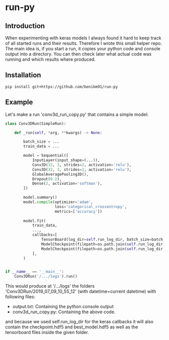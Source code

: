 # run-py

## Introduction

When experimenting with keras models I always found it hard to keep track of all started runs and their results. 
Therefore I wrote this small helper repo.
The main idea is, if you start a run, it copies your python code and console output into a directory. 
You can then check later what actual code was running and which results where produced.

## Installation

```
pip install git+https://github.com/benikm91/run-py
```

## Example

Let's make a run 'conv3d_run_copy.py' that contains a simple model:

```python
class Conv3DRun(SimpleRun):

    def _run(self, *arg, **kwargs) -> None:

        batch_size = ...
        train_data = ...

        model = Sequential([
            InputLayer(input_shape=(...)),
            Conv3D(32, 3, strides=2, activation='relu'),
            Conv3D(32, 3, strides=2, activation='relu'),
            GlobalAveragePooling3D(),
            Dropout(0.2),
            Dense(2, activation='softmax'),
        ])

        model.summary()
        model.compile(optimizer='adam',
                      loss='categorical_crossentropy',
                      metrics=['accuracy'])
                 
        model.fit(
            train_data,
            ...,
            callbacks=[
                TensorBoard(log_dir=self.run_log_dir, batch_size=batch_size, write_graph=False),
                ModelCheckpoint(filepath=os.path.join(self.run_log_dir, 'checkpoint.hdf5')),
                ModelCheckpoint(filepath=os.path.join(self.run_log_dir, 'best_model.hdf5'), monitor='val_loss', verbose=0, save_best_only=True, save_weights_only=False, mode='auto', period=1),
            ],
        )


if __name__ == '__main__':
    Conv3DRun('/.../logs').run()
```

This would produce at '/.../logs' the folders 'Conv3DRun/2019_07_09_10_55_12' (with datetime=current datetime) with following files:
* output.txt: Containing the python console output
* conv3d_run_copy.py: Containing the above code.

and because we used self.run_log_dir for the keras callbacks it will also contain the checkpoint.hdf5 and best_model.hdf5 as well as the tensorboard files inside the given folder.
